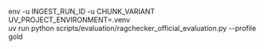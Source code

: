 env -u INGEST_RUN_ID -u CHUNK_VARIANT UV_PROJECT_ENVIRONMENT=.venv \
uv run python scripts/evaluation/ragchecker_official_evaluation.py --profile gold
